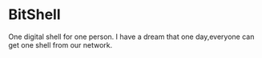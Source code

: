 # BitShell
One digital shell for one person.
I have a dream that one day,everyone can get one shell from our network.
